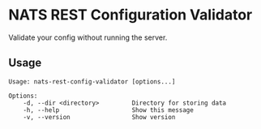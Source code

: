 # NATS REST Configuration Validator

Validate your config without running the server.

## Usage

```
Usage: nats-rest-config-validator [options...]

Options:
    -d, --dir <directory>         Directory for storing data
    -h, --help                    Show this message
    -v, --version                 Show version

```
